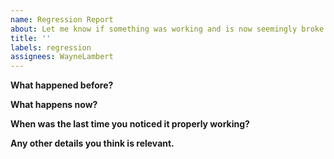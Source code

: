 ```yaml
---
name: Regression Report
about: Let me know if something was working and is now seemingly broke
title: ''
labels: regression
assignees: WayneLambert
---
```


**What happened before?**

**What happens now?**

**When was the last time you noticed it properly working?**

**Any other details you think is relevant.**
